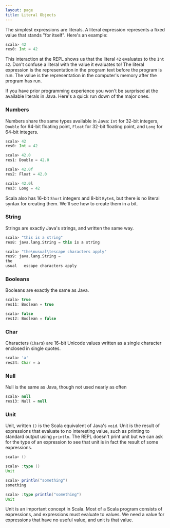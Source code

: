```yaml
---
layout: page
title: Literal Objects
---
```


The simplest expressions are literals. A literal expression represents a fixed value that stands "for itself". Here's an example:

~~~scala
scala> 42
res0: Int = 42
~~~

This interaction at the REPL shows us that the literal `42` evaluates to the `Int` `42`. Don't confuse a literal with the value it evaluates to! The literal expression is the representation in the program text before the program is run. The value is the representation in the computer's memory after the program has run.

If you have prior programming experience you won't be surprised at the available literals in Java. Here's a quick run down of the major ones.

### Numbers

Numbers share the same types available in Java: `Int` for 32-bit integers, `Double` for 64-bit floating point, `Float` for 32-bit floating point, and `Long` for 64-bit integers.

~~~scala
scala> 42
res0: Int = 42

scala> 42.0
res1: Double = 42.0

scala> 42.0f
res2: Float = 42.0

scala> 42.0l
res3: Long = 42
~~~

Scala also has 16-bit `Short` integers and 8-bit `Byte`s, but there is no literal syntax for creating them. We'll see how to create them in a bit.

### String

Strings are exactly Java's strings, and written the same way.

~~~scala
scala> "this is a string"
res8: java.lang.String = this is a string

scala> "the\nusual\tescape characters apply"
res9: java.lang.String =
the
usual	escape characters apply
~~~

### Booleans

Booleans are exactly the same as Java.

~~~scala
scala> true
res11: Boolean = true

scala> false
res12: Boolean = false
~~~

### Char

Characters (`Char`s) are 16-bit Unicode values written as a single character enclosed in single quotes.

~~~scala
scala> 'a'
res34: Char = a
~~~

### Null

Null is the same as Java, though not used nearly as often

~~~scala
scala> null
res13: Null = null
~~~

### Unit

Unit, written `()` is the Scala equivalent of Java's `void`. Unit is the result of expressions that evaluate to no interesting value, such as printing to standard output using `println`. The REPL doesn't print unit but we can ask for the type of an expression to see that unit is in fact the result of some expressions.

~~~scala
scala> ()

scala> :type ()
Unit

scala> println("something")
something

scala> :type println("something")
Unit
~~~

Unit is an important concept in Scala. Most of a Scala program consists of expressions, and expressions must evaluate to values. We need a value for expressions that have no useful value, and unit is that value.

